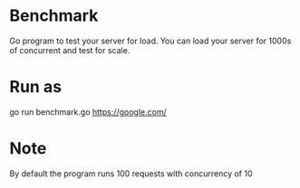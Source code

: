 # Benchmark
Go program to test your server for load. You can load your server for 1000s of concurrent and test for scale.

# Run as
go run benchmark.go https://google.com/

# Note
By default the program runs 100 requests with concurrency of 10
